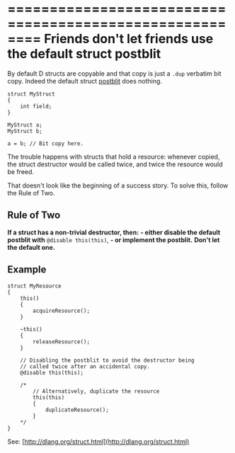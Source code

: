 ========================================================
Friends don't let friends use the default struct postblit
========================================================

By default D structs are copyable and that copy is just a `.dup` verbatim bit copy.
Indeed the default struct [postblit](http://dlang.org/struct.html) does nothing.

```
struct MyStruct
{
    int field;
}

MyStruct a;
MyStruct b;

a = b; // Bit copy here.
```

The trouble happens with structs that hold a resource: whenever copied, the struct destructor would be called twice, and twice the resource would be freed.

That doesn't look like the beginning of a success story. To solve this, follow the Rule of Two.


## Rule of Two

**If a struct has a non-trivial destructor, then:**
**- either disable the default postblit with** `@disable this(this)`,
**- or implement the postblit.**
**Don't let the default one.**


## Example

```
struct MyResource
{
    this()
    {
        acquireResource();
    }

    ~this()
    {
        releaseResource();
    }

    // Disabling the postblit to avoid the destructor being
    // called twice after an accidental copy.
    @disable this(this);

    /*
        // Alternatively, duplicate the resource
        this(this)
        {
            duplicateResource();
        }
    */
}

```



See: [http://dlang.org/struct.html](http://dlang.org/struct.html)

